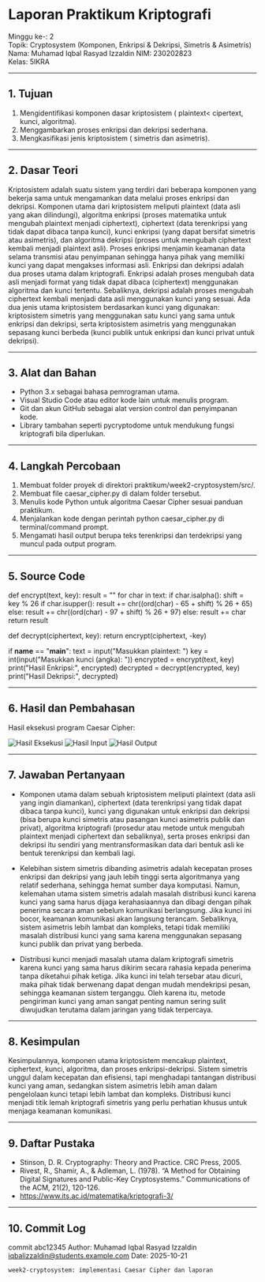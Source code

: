 # Laporan Praktikum Kriptografi
Minggu ke-: 2  
Topik: Cryptosystem (Komponen, Enkripsi & Dekripsi, Simetris & Asimetris)
Nama: Muhamad Iqbal Rasyad Izzaldin 
NIM: 230202823  
Kelas: 5IKRA 

---
 
## 1. Tujuan
1. Mengidentifikasi komponen dasar kriptosistem ( plaintext< cipertext, kunci, algoritma).
2. Menggambarkan proses enkripsi dan dekripsi sederhana.
3. Mengkasifikasi jenis kriptosistem ( simetris dan asimetris).

---

## 2. Dasar Teori
Kriptosistem adalah suatu sistem yang terdiri dari beberapa komponen yang bekerja sama untuk mengamankan data melalui proses enkripsi dan dekripsi. Komponen utama dari kriptosistem meliputi plaintext (data asli yang akan dilindungi), algoritma enkripsi (proses matematika untuk mengubah plaintext menjadi ciphertext), ciphertext (data terenkripsi yang tidak dapat dibaca tanpa kunci), kunci enkripsi (yang dapat bersifat simetris atau asimetris), dan algoritma dekripsi (proses untuk mengubah ciphertext kembali menjadi plaintext asli). Proses enkripsi menjamin keamanan data selama transmisi atau penyimpanan sehingga hanya pihak yang memiliki kunci yang dapat mengakses informasi asli.
Enkripsi dan dekripsi adalah dua proses utama dalam kriptografi. Enkripsi adalah proses mengubah data asli menjadi format yang tidak dapat dibaca (ciphertext) menggunakan algoritma dan kunci tertentu. Sebaliknya, dekripsi adalah proses mengubah ciphertext kembali menjadi data asli menggunakan kunci yang sesuai. Ada dua jenis utama kriptosistem berdasarkan kunci yang digunakan: kriptosistem simetris yang menggunakan satu kunci yang sama untuk enkripsi dan dekripsi, serta kriptosistem asimetris yang menggunakan sepasang kunci berbeda (kunci publik untuk enkripsi dan kunci privat untuk dekripsi).

---

## 3. Alat dan Bahan
- Python 3.x sebagai bahasa pemrograman utama.
- Visual Studio Code atau editor kode lain untuk menulis program.
- Git dan akun GitHub sebagai alat version control dan penyimpanan kode.
- Library tambahan seperti pycryptodome﻿ untuk mendukung fungsi kriptografi bila diperlukan.

---

## 4. Langkah Percobaan
1. Membuat folder proyek di direktori praktikum/week2-cryptosystem/src/.
2. Membuat file caesar_cipher.py di dalam folder tersebut.
3. Menulis kode Python untuk algoritma Caesar Cipher sesuai panduan praktikum.
4. Menjalankan kode dengan perintah python caesar_cipher.py di terminal/command prompt.
5. Mengamati hasil output berupa teks terenkripsi dan terdekripsi yang muncul pada output program.

---

## 5. Source Code
def encrypt(text, key):
    result = ""
    for char in text:
        if char.isalpha():
            shift = key % 26
            if char.isupper():
                result += chr((ord(char) - 65 + shift) % 26 + 65)
            else:
                result += chr((ord(char) - 97 + shift) % 26 + 97)
        else:
            result += char
    return result

def decrypt(ciphertext, key):
    return encrypt(ciphertext, -key)

if __name__ == "__main__":
    text = input("Masukkan plaintext: ")
    key = int(input("Masukkan kunci (angka): "))
    encrypted = encrypt(text, key)
    print("Hasil Enkripsi:", encrypted)
    decrypted = decrypt(encrypted, key)
    print("Hasil Dekripsi:", decrypted)

---

## 6. Hasil dan Pembahasan

Hasil eksekusi program Caesar Cipher:

![Hasil Eksekusi](screenshots/output.png)
![Hasil Input](screenshots/input.png)
![Hasil Output](screenshots/output.png)

---

## 7. Jawaban Pertanyaan
- Komponen utama dalam sebuah kriptosistem meliputi plaintext (data asli yang ingin diamankan), ciphertext (data terenkripsi yang tidak dapat dibaca tanpa kunci), kunci yang digunakan untuk enkripsi dan dekripsi (bisa berupa kunci simetris atau pasangan kunci asimetris publik dan privat), algoritma kriptografi (prosedur atau metode untuk mengubah plaintext menjadi ciphertext dan sebaliknya), serta proses enkripsi dan dekripsi itu sendiri yang mentransformasikan data dari bentuk asli ke bentuk terenkripsi dan kembali lagi.
  
- Kelebihan sistem simetris dibanding asimetris adalah kecepatan proses enkripsi dan dekripsi yang jauh lebih tinggi serta algoritmanya yang relatif sederhana, sehingga hemat sumber daya komputasi. Namun, kelemahan utama sistem simetris adalah masalah distribusi kunci karena kunci yang sama harus dijaga kerahasiaannya dan dibagi dengan pihak penerima secara aman sebelum komunikasi berlangsung. Jika kunci ini bocor, keamanan komunikasi akan langsung terancam. Sebaliknya, sistem asimetris lebih lambat dan kompleks, tetapi tidak memiliki masalah distribusi kunci yang sama karena menggunakan sepasang kunci publik dan privat yang berbeda.
  
- Distribusi kunci menjadi masalah utama dalam kriptografi simetris karena kunci yang sama harus dikirim secara rahasia kepada penerima tanpa diketahui pihak ketiga. Jika kunci ini telah tersebar atau dicuri, maka pihak tidak berwenang dapat dengan mudah mendekripsi pesan, sehingga keamanan sistem terganggu. Oleh karena itu, metode pengiriman kunci yang aman sangat penting namun sering sulit diwujudkan terutama dalam jaringan yang tidak terpercaya.
---

## 8. Kesimpulan
Kesimpulannya, komponen utama kriptosistem mencakup plaintext, ciphertext, kunci, algoritma, dan proses enkripsi-dekripsi. Sistem simetris unggul dalam kecepatan dan efisiensi, tapi menghadapi tantangan distribusi kunci yang aman, sedangkan sistem asimetris lebih aman dalam pengelolaan kunci tetapi lebih lambat dan kompleks. Distribusi kunci menjadi titik lemah kriptografi simetris yang perlu perhatian khusus untuk menjaga keamanan komunikasi.

---

## 9. Daftar Pustaka
- Stinson, D. R. Cryptography: Theory and Practice. CRC Press, 2005.
- Rivest, R., Shamir, A., & Adleman, L. (1978). “A Method for Obtaining Digital Signatures and Public-Key Cryptosystems.” Communications of the ACM, 21(2), 120-126.
- https://www.its.ac.id/matematika/kriptografi-3/
---

## 10. Commit Log

commit abc12345
Author: Muhamad Iqbal Rasyad Izzaldin <iqbalizzaldin@students.example.com>
Date:   2025-10-21

    week2-cryptosystem: implementasi Caesar Cipher dan laporan 
```
